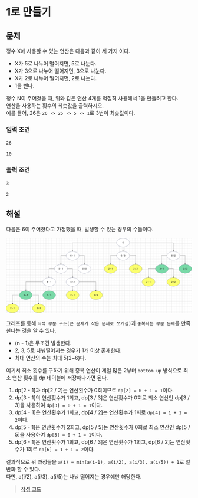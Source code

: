 # 1로 만들기

## 문제

정수 X에 사용할 수 있는 연산은 다음과 같이 세 가지 이다.

* X가 5로 나누어 떨어지면, 5로 나눈다.
* X가 3으로 나누어 떨어지면, 3으로 나눈다.
* X가 2로 나누어 떨어지면, 2로 나눈다.
* 1을 뺀다.

정수 N이 주어졌을 때, 위와 같은 연산 4개를 적절히 사용해서 1을 만들려고 한다.<br>
연산을 사용하는 횟수의 최솟값을 출력하시오.<br>
예를 들어, 26은 `26 -> 25 -> 5 -> 1`로 3번이 최솟값이다.

### 입력 조건

```
26
```
```
10
```

### 출력 조건

```
3
```
```
2
```


## 해설

다음은 6이 주어졌다고 가정했을 때, 발생할 수 있는 경우의 수들이다.

![img.png](example1-sample.png)

그래프를 통해 `최적 부분 구조(큰 문제가 작은 문제로 쪼개짐)`과 `중복되는 부분 문제`를 만족한다는 것을 알 수 있다.

* (n - 1)은 무조건 발생한다.
* 2, 3, 5로 나눠떨어지는 경우가 1개 이상 존재한다.
* 최대 연산의 수는 최대 5(2~6)다.

여기서 최소 횟수를 구하기 위해 중복 연산이 제일 많은 2부터 `bottom up` 방식으로 최소 연산 횟수를 dp 테이블에 저장해나가면 된다.

1. dp[2 - 1]과 dp[2 / 2]는 연산횟수가 0회이므로 `dp[2] = 0 + 1 = 1`이다.
2. dp[3 - 1]의 연산횟수가 1회고, dp[3 / 3]은 연산횟수가 0회로 최소 연산인 dp[3 / 3]을 사용하여 `dp[3] = 0 + 1 = 1`이다.
3. dp[4 - 1]은 연산횟수가 1회고, dp[4 / 2]는 연산횟수가 1회로 `dp[4] = 1 + 1 = 2`이다.
4. dp[5 - 1]은 연산횟수가 2회고, dp[5 / 5]는 연산횟수가 0회로 최소 연산인 dp[5 / 5]을 사용하여 `dp[5] = 0 + 1 = 1`이다.
5. dp[6 - 1]은 연산횟수가 1회고, dp[6 / 3]은 연산횟수가 1회고, dp[6 / 2]는 연산횟수가 1회로 `dp[6] = 1 + 1 = 2`이다.

결과적으로 위 과정들을 `a(i) = min(a(i-1), a(i/2), a(i/3), a(i/5)) + 1`로 일반화 할 수 있다.<br>
다만, a(i/2), a(i/3), a(i/5)는 나눠 떨어지는 경우에만 해당한다.

> [작성 코드](https://github.com/Java-Algorithm-Study-Group/this-is-coding-test/blob/main/seungjun/src/dynamic_programming/Example1.java)